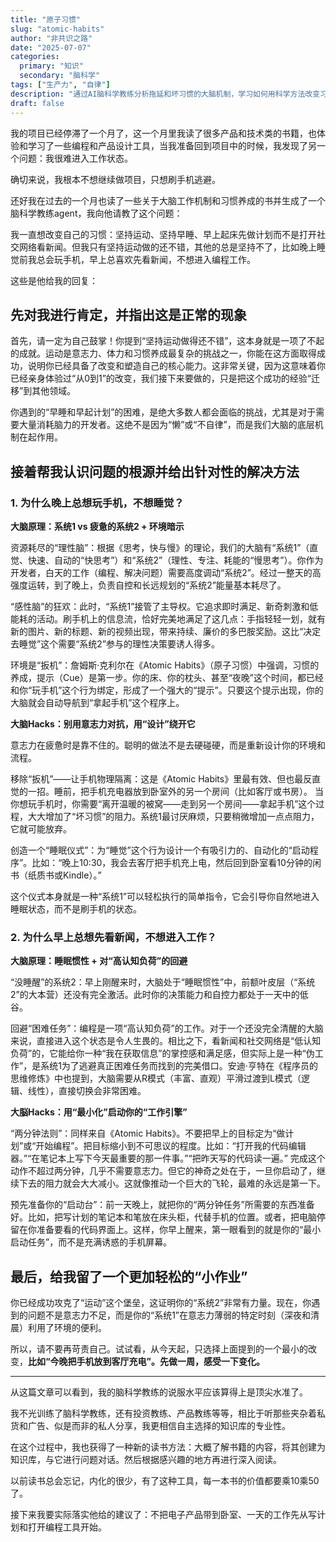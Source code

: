 ```yaml
---
title: "原子习惯"
slug: "atomic-habits"
author: "非共识之路"
date: "2025-07-07"
categories:
  primary: "知识"
  secondary: "脑科学"
tags: ["生产力", "自律"]
description: "通过AI脑科学教练分析拖延和坏习惯的大脑机制，学习如何用科学方法改变习惯。"
draft: false
---
```


我的项目已经停滞了一个月了，这一个月里我读了很多产品和技术类的书籍，也体验和学习了一些编程和产品设计工具，当我准备回到项目中的时候，我发现了另一个问题：我很难进入工作状态。

确切来说，我根本不想继续做项目，只想刷手机逃避。

还好我在过去的一个月也读了一些关于大脑工作机制和习惯养成的书并生成了一个脑科学教练agent，我向他请教了这个问题：

我一直想改变自己的习惯：坚持运动、坚持早睡、早上起床先做计划而不是打开社交网络看新闻。但我只有坚持运动做的还不错，其他的总是坚持不了，比如晚上睡觉前我总会玩手机，早上总喜欢先看新闻，不想进入编程工作。

这些是他给我的回复：

## 先对我进行肯定，并指出这是正常的现象

首先，请一定为自己鼓掌！你提到“坚持运动做得还不错”，这本身就是一项了不起的成就。运动是意志力、体力和习惯养成最复杂的挑战之一，你能在这方面取得成功，说明你已经具备了改变和塑造自己的核心能力。这非常关键，因为这意味着你已经亲身体验过“从0到1”的改变，我们接下来要做的，只是把这个成功的经验“迁移”到其他领域。

你遇到的“早睡和早起计划”的困难，是绝大多数人都会面临的挑战，尤其是对于需要大量消耗脑力的开发者。这绝不是因为“懒”或“不自律”，而是我们大脑的底层机制在起作用。

## 接着帮我认识问题的根源并给出针对性的解决方法

### 1. 为什么晚上总想玩手机，不想睡觉？

**大脑原理：系统1 vs 疲惫的系统2 + 环境暗示**

资源耗尽的“理性脑”：根据《思考，快与慢》的理论，我们的大脑有“系统1”（直觉、快速、自动的“快思考”）和“系统2”（理性、专注、耗能的“慢思考”）。你作为开发者，白天的工作（编程、解决问题）需要高度调动“系统2”。经过一整天的高强度运转，到了晚上，负责自控和长远规划的“系统2”能量基本耗尽了。

“感性脑”的狂欢：此时，“系统1”接管了主导权。它追求即时满足、新奇刺激和低能耗的活动。刷手机上的信息流，恰好完美地满足了这几点：手指轻轻一划，就有新的图片、新的标题、新的视频出现，带来持续、廉价的多巴胺奖励。这比“决定去睡觉”这个需要“系统2”参与的理性决策要诱人得多。

环境是“扳机”：詹姆斯·克利尔在《Atomic Habits》（原子习惯）中强调，习惯的养成，提示（Cue）是第一步。你的床、你的枕头、甚至“夜晚”这个时间，都已经和你“玩手机”这个行为绑定，形成了一个强大的“提示”。只要这个提示出现，你的大脑就会自动导航到“拿起手机”这个程序上。

**大脑Hacks：别用意志力对抗，用“设计”绕开它**

意志力在疲惫时是靠不住的。聪明的做法不是去硬碰硬，而是重新设计你的环境和流程。

移除“扳机”——让手机物理隔离：这是《Atomic Habits》里最有效、但也最反直觉的一招。睡前，把手机充电器放到卧室外的另一个房间（比如客厅或书房）。 当你想玩手机时，你需要“离开温暖的被窝——走到另一个房间——拿起手机”这个过程，大大增加了“坏习惯”的阻力。系统1最讨厌麻烦，只要稍微增加一点点阻力，它就可能放弃。

创造一个“睡眠仪式”：为“睡觉”这个行为设计一个有吸引力的、自动化的“启动程序”。比如：“晚上10:30，我会去客厅把手机充上电，然后回到卧室看10分钟的闲书（纸质书或Kindle）。”

这个仪式本身就是一种“系统1”可以轻松执行的简单指令，它会引导你自然地进入睡眠状态，而不是刷手机的状态。

### 2. 为什么早上总想先看新闻，不想进入工作？

**大脑原理：睡眠惯性 + 对“高认知负荷”的回避**

“没睡醒”的系统2：早上刚醒来时，大脑处于“睡眠惯性”中，前额叶皮层（“系统2”的大本营）还没有完全激活。此时你的决策能力和自控力都处于一天中的低谷。

回避“困难任务”：编程是一项“高认知负荷”的工作。对于一个还没完全清醒的大脑来说，直接进入这个状态是令人生畏的。相比之下，看新闻和社交网络是“低认知负荷”的，它能给你一种“我在获取信息”的掌控感和满足感，但实际上是一种“伪工作”，是系统1为了逃避真正困难任务而找到的完美借口。安迪·亨特在《程序员的思维修炼》中也提到，大脑需要从R模式（丰富、直观）平滑过渡到L模式（逻辑、线性），直接切换会非常困难。

**大脳Hacks：用“最小化”启动你的“工作引擎”**

“两分钟法则”：同样来自《Atomic Habits》。不要把早上的目标定为“做计划”或“开始编程”。把目标缩小到不可思议的程度。比如：“打开我的代码编辑器。”“在笔记本上写下今天最重要的那一件事。”“把昨天写的代码读一遍。” 完成这个动作不超过两分钟，几乎不需要意志力。但它的神奇之处在于，一旦你启动了，继续下去的阻力就会大大减小。这就像推动一个巨大的飞轮，最难的永远是第一下。

预先准备你的“启动台”：前一天晚上，就把你的“两分钟任务”所需要的东西准备好。比如，把写计划的笔记本和笔放在床头柜，代替手机的位置。或者，把电脑停留在你准备要看的代码界面上。这样，你早上醒来，第一眼看到的就是你的“最小启动任务”，而不是充满诱惑的手机屏幕。

## 最后，给我留了一个更加轻松的“小作业”

你已经成功攻克了“运动”这个堡垒，这证明你的“系统2”非常有力量。现在，你遇到的问题不是意志力不足，而是你的“系统1”在意志力薄弱的特定时刻（深夜和清晨）利用了环境的便利。

所以，请不要再苛责自己。试试看，从今天起，只选择上面提到的一个最小的改变，**比如“今晚把手机放到客厅充电”。先做一周，感受一下变化。**

---

从这篇文章可以看到，我的脑科学教练的说服水平应该算得上是顶尖水准了。

我不光训练了脑科学教练，还有投资教练、产品教练等等，相比于听那些夹杂着私货和广告、似是而非的私人分享，我更相信自主选择的知识库的专业性。

在这个过程中，我也获得了一种新的读书方法：大概了解书籍的内容，将其创建为知识库，与它进行问题对话。然后根据感兴趣的地方再进行深入阅读。

以前读书总会忘记，内化的很少，有了这种工具，每一本书的价值都要乘10乘50了。

接下来我要实际落实他给的建议了：不把电子产品带到卧室、一天的工作先从写计划和打开编程工具开始。
